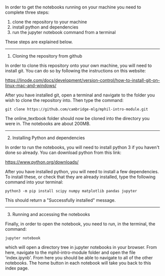 In order to get the notebooks running on your machine you need to complete three steps:

1. clone the repository to your machine 
2. install python and dependencies
3. run the jupyter notebook command from a terminal

These steps are explained below.

-----

1. Cloning the repository from github

In order to clone this repository onto your own machine, you will need to install git. You can do so by following the instructions on this website:

https://linode.com/docs/development/version-control/how-to-install-git-on-linux-mac-and-windows/

After you have installed git, open a terminal and navigate to the folder you wish to clone the repository into. Then type the command:
```
git clone https://github.com/cambridge-mlg/mphil-intro-module.git
```
The online_textbook folder should now be cloned into the directory you were in. The notebooks are about 200MB.

-----

2. Installing Python and dependencies

In order to run the notebooks, you will need to install python 3 if you haven't done so already. You can download python from this link:

https://www.python.org/downloads/

After you have installed python, you will need to install a few dependencies. To install these, or check that they are already installed, type the following command into your terminal:
```
python3 -m pip install scipy numpy matplotlib pandas jupyter
```
This should return a "Successfully installed" message. 

-----

3. Running and accessing the notebooks

Finally, in order to open the notebook, you need to run, in the terminal, the command:
```
jupyter notebook
```
which will open a directory tree in jupyter notebooks in your browser. From here, navigate to the mphil-intro-module folder and open the file 'index.ipynb'. From here you should be able to navigate to all of the other notebooks. The home button in each notebook will take you back to this index page.


